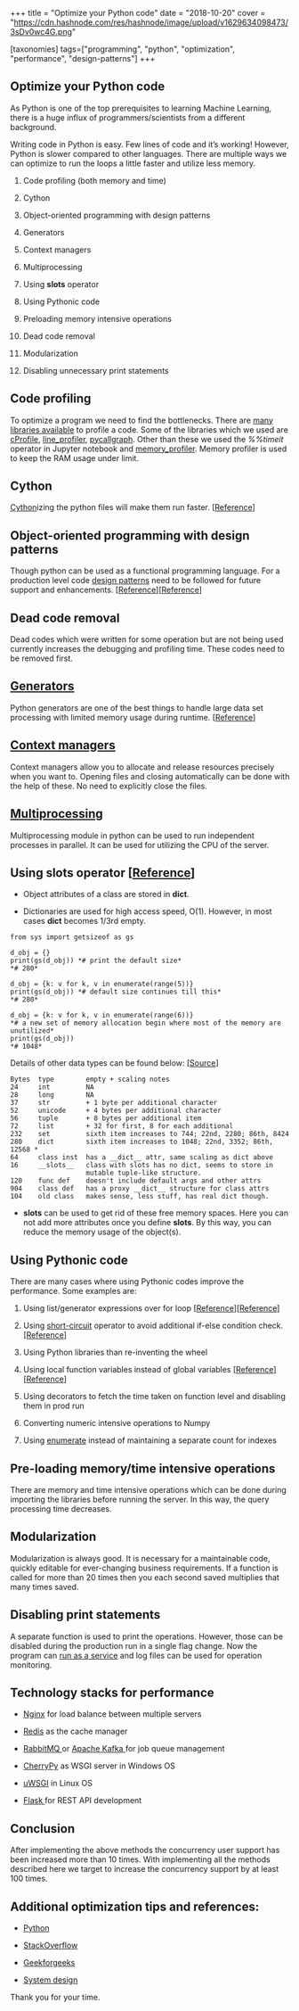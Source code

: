 +++
title = "Optimize your Python code"
date = "2018-10-20"
cover = "https://cdn.hashnode.com/res/hashnode/image/upload/v1629634098473/3sDv0wc4G.png"

[taxonomies]
tags=["programming", "python", "optimization", "performance", "design-patterns"]
+++
## Optimize your Python code


As Python is one of the top prerequisites to learning Machine Learning, there is a huge influx of programmers/scientists from a different background.

Writing code in Python is easy. Few lines of code and it’s working! However, Python is slower compared to other languages. There are multiple ways we can optimize to run the loops a little faster and utilize less memory.

1. Code profiling (both memory and time)

1. Cython

1. Object-oriented programming with design patterns

1. Generators

1. Context managers

1. Multiprocessing

1. Using __slots__ operator

1. Using Pythonic code

1. Preloading memory intensive operations

1. Dead code removal

1. Modularization

1. Disabling unnecessary print statements

## Code profiling

To optimize a program we need to find the bottlenecks. There are [many libraries available](https://stackoverflow.com/q/582336/5014656) to profile a code. Some of the libraries which we used are [cProfile](https://docs.python.org/2/library/profile.html), [line_profiler](https://github.com/rkern/line_profiler), [pycallgraph](https://github.com/gak/pycallgraph). Other than these we used the *%%timeit* operator in Jupyter notebook and [memory_profiler](https://pypi.org/project/memory_profiler/). Memory profiler is used to keep the RAM usage under limit.

## Cython

[Cython](http://docs.cython.org/en/latest/src/userguide/language_basics.html?highlight=annotate.html)izing the python files will make them run faster. [[Reference](https://stackoverflow.com/questions/4872715/cythonize-a-python-function-to-make-it-faster#5033066)]

## Object-oriented programming with design patterns

Though python can be used as a functional programming language. For a production level code [design patterns](https://github.com/faif/python-patterns) need to be followed for future support and enhancements. [[Reference](https://legacy.python.org/workshops/1997-10/proceedings/savikko.html)][[Reference](https://www.toptal.com/python/python-design-patterns)]

## Dead code removal

Dead codes which were written for some operation but are not being used currently increases the debugging and profiling time. These codes need to be removed first.

## [Generators](https://www.python.org/dev/peps/pep-0255/)

Python generators are one of the best things to handle large data set processing with limited memory usage during runtime. [[Reference](https://stackoverflow.com/a/231855/5014656)]

## [Context managers](http://book.pythontips.com/en/latest/context_managers.html)

Context managers allow you to allocate and release resources precisely when you want to. Opening files and closing automatically can be done with the help of these. No need to explicitly close the files.

## [Multiprocessing](https://pypi.org/project/multiprocessing/)

Multiprocessing module in python can be used to run independent processes in parallel. It can be used for utilizing the CPU of the server.

## Using __slots__ operator [[Reference](https://stackoverflow.com/a/8117194/5014656)]

* Object attributes of a class are stored in __dict__.

* Dictionaries are used for high access speed, O(1). However, in most cases __dict__ becomes 1/3rd empty.

```
from sys import getsizeof as gs
 
d_obj = {}
print(gs(d_obj)) *# print the default size*
*# 280*
 
d_obj = {k: v for k, v in enumerate(range(5))}
print(gs(d_obj)) *# default size continues till this*
*# 280*
 
d_obj = {k: v for k, v in enumerate(range(6))}
*# a new set of memory allocation begin where most of the memory are unutilized*
print(gs(d_obj))
*# 1048*
```


Details of other data types can be found below: [[Source](https://stackoverflow.com/a/30316760/5014656)]

```
Bytes  type        empty + scaling notes
24     int         NA
28     long        NA
37     str         + 1 byte per additional character
52     unicode     + 4 bytes per additional character
56     tuple       + 8 bytes per additional item
72     list        + 32 for first, 8 for each additional
232    set         sixth item increases to 744; 22nd, 2280; 86th, 8424
280    dict        sixth item increases to 1048; 22nd, 3352; 86th, 12568 *
64     class inst  has a __dict__ attr, same scaling as dict above
16     __slots__   class with slots has no dict, seems to store in 
                   mutable tuple-like structure.
120    func def    doesn't include default args and other attrs
904    class def   has a proxy __dict__ structure for class attrs
104    old class   makes sense, less stuff, has real dict though.
```


* __slots__ can be used to get rid of these free memory spaces. Here you can not add more attributes once you define __slots__. By this way, you can reduce the memory usage of the object(s).

## Using Pythonic code

There are many cases where using Pythonic codes improve the performance. Some examples are:

1. Using list/generator expressions over for loop [[Reference](https://stackoverflow.com/q/1247486/5014656)][[Reference](http://www.u.arizona.edu/~erdmann/mse350/topics/list_comprehensions.html)]

1. Using [short-circuit](https://docs.python.org/3/library/stdtypes.html#boolean-operations-and-or-not) operator to avoid additional if-else condition check. [[Reference](https://stackoverflow.com/a/14892812/5014656)]

1. Using Python libraries than re-inventing the wheel

1. Using local function variables instead of global variables [[Reference](https://stackoverflow.com/q/12397984/5014656)][[Reference](https://www.python-course.eu/python3_global_vs_local_variables.php)]

1. Using decorators to fetch the time taken on function level and disabling them in prod run

1. Converting numeric intensive operations to Numpy

1. Using [enumerate](https://stackoverflow.com/q/22171558/5014656) instead of maintaining a separate count for indexes

## Pre-loading memory/time intensive operations

There are memory and time intensive operations which can be done during importing the libraries before running the server. In this way, the query processing time decreases.

## Modularization

Modularization is always good. It is necessary for a maintainable code, quickly editable for ever-changing business requirements. If a function is called for more than 20 times then you each second saved multiplies that many times saved.

## Disabling print statements

A separate function is used to print the operations. However, those can be disabled during the production run in a single flag change. Now the program can [run as a service](https://nssm.cc/usage) and log files can be used for operation monitoring.

## Technology stacks for performance

* [Nginx](https://nginx.org/) for load balance between multiple servers

* [Redis](https://redis.io/) as the cache manager

* [RabbitMQ ](https://www.rabbitmq.com/)or [Apache Kafka ](https://kafka.apache.org/)for job queue management

* [CherryPy](https://github.com/cherrypy/cheroot) as WSGI server in Windows OS

* [uWSGI](https://uwsgi-docs.readthedocs.io/en/latest/) in Linux OS

* [Flask ](https://github.com/pallets/flask)for REST API development

## Conclusion

After implementing the above methods the concurrency user support has been increased more than 10 times. With implementing all the methods described here we target to increase the concurrency support by at least 100 times.

## Additional optimization tips and references:

* [Python](https://wiki.python.org/moin/PythonSpeed/PerformanceTips)

* [StackOverflow](https://stackoverflow.com/questions/7165465/optimizing-python-code)

* [Geekforgeeks](https://www.geeksforgeeks.org/optimization-tips-python-code/)

* [System design](https://github.com/donnemartin/system-design-primer)

Thank you for your time.